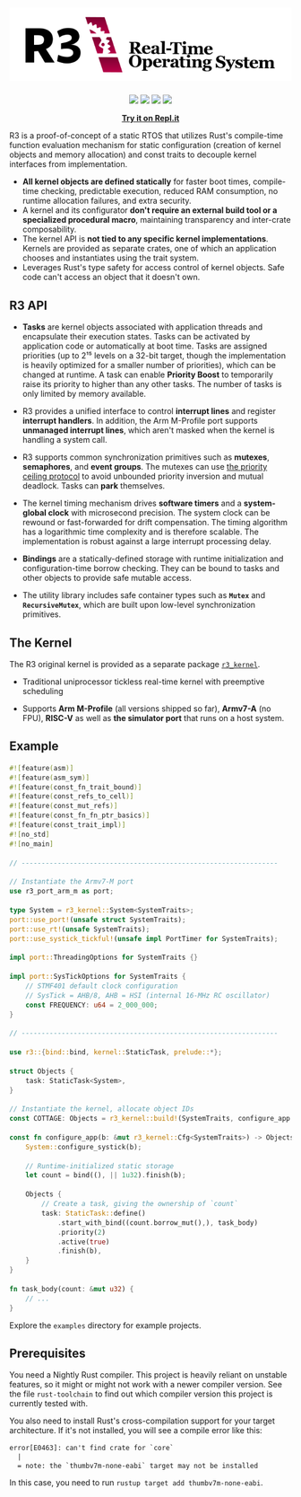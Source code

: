 <h1 align="center">
<img src="doc/logo-large-bg.svg" alt="R3 Real-Time Operating System">
</h1>

<p align="center">
<img src="https://img.shields.io/github/workflow/status/r3-os/r3/CI/%F0%9F%A6%86?style=for-the-badge"> <img src="https://img.shields.io/badge/license-MIT%2FApache--2.0-blue?style=for-the-badge"> <a href="https://crates.io/crates/r3"><img src="https://img.shields.io/crates/v/r3?style=for-the-badge"></a> <a href="https://r3-os.github.io/r3/doc/r3/index.html"><img src="https://r3-os.github.io/r3/doc/badge.svg"></a>
</p>

<p align="center">
<a href="https://repl.it/@yvt/R3-Kernel-Hosted-Port#main.rs"><b>Try it on Repl.it</b></a>
</p>

R3 is a proof-of-concept of a static RTOS that utilizes Rust's compile-time function evaluation mechanism for static configuration (creation of kernel objects and memory allocation) and const traits to decouple kernel interfaces from implementation.

- **All kernel objects are defined statically** for faster boot times, compile-time checking, predictable execution, reduced RAM consumption, no runtime allocation failures, and extra security.
- A kernel and its configurator **don't require an external build tool or a specialized procedural macro**, maintaining transparency and inter-crate composability.
- The kernel API is **not tied to any specific kernel implementations**. Kernels are provided as separate crates, one of which an application chooses and instantiates using the trait system.
- Leverages Rust's type safety for access control of kernel objects. Safe code can't access an object that it doesn't own.

## R3 API

- **Tasks** are kernel objects associated with application threads and encapsulate their execution states. Tasks can be activated by application code or automatically at boot time. Tasks are assigned priorities (up to 2¹⁵ levels on a 32-bit target, though the implementation is heavily optimized for a smaller number of priorities), which can be changed at runtime. A task can enable **Priority Boost** to temporarily raise its priority to higher than any other tasks. The number of tasks is only limited by memory available.

- R3 provides a unified interface to control **interrupt lines** and register **interrupt handlers**. In addition, the Arm M-Profile port supports **unmanaged interrupt lines**, which aren't masked when the kernel is handling a system call.

- R3 supports common synchronization primitives such as **mutexes**, **semaphores**, and **event groups**. The mutexes can use [the priority ceiling protocol] to avoid unbounded priority inversion and mutual deadlock. Tasks can **park** themselves.

- The kernel timing mechanism drives **software timers** and a **system-global clock** with microsecond precision. The system clock can be rewound or fast-forwarded for drift compensation. The timing algorithm has a logarithmic time complexity and is therefore scalable. The implementation is robust against a large interrupt processing delay.

- **Bindings** are a statically-defined storage with runtime initialization and configuration-time borrow checking. They can be bound to tasks and other objects to provide safe mutable access.

- The utility library includes safe container types such as **`Mutex`** and **`RecursiveMutex`**, which are built upon low-level synchronization primitives.

[the priority ceiling protocol]: https://en.wikipedia.org/wiki/Priority_ceiling_protocol

## The Kernel

The R3 original kernel is provided as a separate package [`r3_kernel`][].

- Traditional uniprocessor tickless real-time kernel with preemptive scheduling

- Supports **Arm M-Profile** (all versions shipped so far), **Armv7-A** (no FPU), **RISC-V** as well as **the simulator port** that runs on a host system.

[`r3_kernel`]: https://crates.io/crates/r3_kernel

## Example

```rust
#![feature(asm)]
#![feature(asm_sym)]
#![feature(const_fn_trait_bound)]
#![feature(const_refs_to_cell)]
#![feature(const_mut_refs)]
#![feature(const_fn_fn_ptr_basics)]
#![feature(const_trait_impl)]
#![no_std]
#![no_main]

// ----------------------------------------------------------------

// Instantiate the Armv7-M port
use r3_port_arm_m as port;

type System = r3_kernel::System<SystemTraits>;
port::use_port!(unsafe struct SystemTraits);
port::use_rt!(unsafe SystemTraits);
port::use_systick_tickful!(unsafe impl PortTimer for SystemTraits);

impl port::ThreadingOptions for SystemTraits {}

impl port::SysTickOptions for SystemTraits {
    // STMF401 default clock configuration
    // SysTick = AHB/8, AHB = HSI (internal 16-MHz RC oscillator)
    const FREQUENCY: u64 = 2_000_000;
}

// ----------------------------------------------------------------

use r3::{bind::bind, kernel::StaticTask, prelude::*};

struct Objects {
    task: StaticTask<System>,
}

// Instantiate the kernel, allocate object IDs
const COTTAGE: Objects = r3_kernel::build!(SystemTraits, configure_app => Objects);

const fn configure_app(b: &mut r3_kernel::Cfg<SystemTraits>) -> Objects {
    System::configure_systick(b);

    // Runtime-initialized static storage
    let count = bind((), || 1u32).finish(b);

    Objects {
        // Create a task, giving the ownership of `count`
        task: StaticTask::define()
            .start_with_bind((count.borrow_mut(),), task_body)
            .priority(2)
            .active(true)
            .finish(b),
    }
}

fn task_body(count: &mut u32) {
    // ...
}
```

Explore the `examples` directory for example projects.

## Prerequisites

You need a Nightly Rust compiler. This project is heavily reliant on unstable features, so it might or might not work with a newer compiler version. See the file `rust-toolchain` to find out which compiler version this project is currently tested with.

You also need to install Rust's cross-compilation support for your target architecture. If it's not installed, you will see a compile error like this:

```
error[E0463]: can't find crate for `core`
  |
  = note: the `thumbv7m-none-eabi` target may not be installed
```

In this case, you need to run `rustup target add thumbv7m-none-eabi`.
